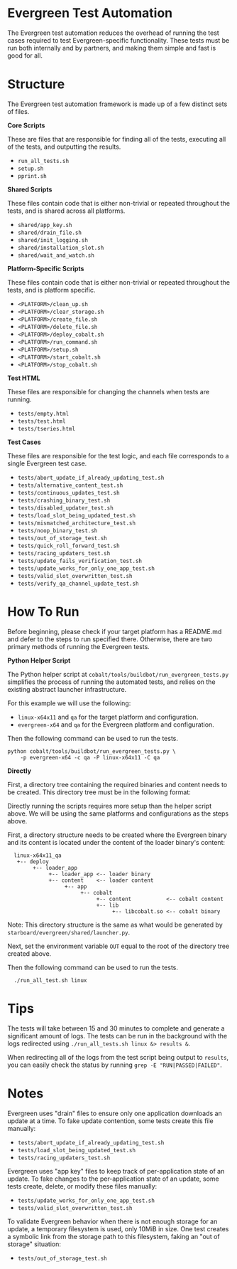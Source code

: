 Evergreen Test Automation
=============

The Evergreen test automation reduces the overhead of running the test cases
required to test Evergreen-specific functionality. These tests must be run both
internally and by partners, and making them simple and fast is good for all.

Structure
=============

The Evergreen test automation framework is made up of a few distinct sets of
files.

**Core Scripts**

These are files that are responsible for finding all of the tests, executing all
of the tests, and outputting the results.

* `run_all_tests.sh`
* `setup.sh`
* `pprint.sh`

**Shared Scripts**

These files contain code that is either non-trivial or repeated throughout the
tests, and is shared across all platforms.

* `shared/app_key.sh`
* `shared/drain_file.sh`
* `shared/init_logging.sh`
* `shared/installation_slot.sh`
* `shared/wait_and_watch.sh`

**Platform-Specific Scripts**

These files contain code that is either non-trivial or repeated throughout the
tests, and is platform specific.

* `<PLATFORM>/clean_up.sh`
* `<PLATFORM>/clear_storage.sh`
* `<PLATFORM>/create_file.sh`
* `<PLATFORM>/delete_file.sh`
* `<PLATFORM>/deploy_cobalt.sh`
* `<PLATFORM>/run_command.sh`
* `<PLATFORM>/setup.sh`
* `<PLATFORM>/start_cobalt.sh`
* `<PLATFORM>/stop_cobalt.sh`

**Test HTML**

These files are responsible for changing the channels when tests are running.

* `tests/empty.html`
* `tests/test.html`
* `tests/tseries.html`

**Test Cases**

These files are responsible for the test logic, and each file corresponds to a
single Evergreen test case.

* `tests/abort_update_if_already_updating_test.sh`
* `tests/alternative_content_test.sh`
* `tests/continuous_updates_test.sh`
* `tests/crashing_binary_test.sh`
* `tests/disabled_updater_test.sh`
* `tests/load_slot_being_updated_test.sh`
* `tests/mismatched_architecture_test.sh`
* `tests/noop_binary_test.sh`
* `tests/out_of_storage_test.sh`
* `tests/quick_roll_forward_test.sh`
* `tests/racing_updaters_test.sh`
* `tests/update_fails_verification_test.sh`
* `tests/update_works_for_only_one_app_test.sh`
* `tests/valid_slot_overwritten_test.sh`
* `tests/verify_qa_channel_update_test.sh`

How To Run
=============

Before beginning, please check if your target platform has a README.md and defer
to the steps to run specified there. Otherwise, there are two primary methods of
running the Evergreen tests.

**Python Helper Script**

The Python helper script at `cobalt/tools/buildbot/run_evergreen_tests.py`
simplifies the process of running the automated tests, and relies on the
existing abstract launcher infrastructure.

For this example we will use the following:

* `linux-x64x11` and `qa` for the target platform and configuration.
* `evergreen-x64` and `qa` for the Evergreen platform and configuration.

Then the following command can be used to run the tests.

```
python cobalt/tools/buildbot/run_evergreen_tests.py \
    -p evergreen-x64 -c qa -P linux-x64x11 -C qa
```

**Directly**

First, a directory tree containing the required binaries and content needs to be
created. This directory tree must be in the following format:

Directly running the scripts requires more setup than the helper script above.
We will be using the same platforms and configurations as the steps above.

First, a directory structure needs to be created where the Evergreen binary and
its content is located under the content of the loader binary's content:

```
  linux-x64x11_qa
   +-- deploy
        +-- loader_app
             +-- loader_app <-- loader binary
             +-- content    <-- loader content
                  +-- app
                       +-- cobalt
                            +-- content           <-- cobalt content
                            +-- lib
                                 +-- libcobalt.so <-- cobalt binary
```

Note: This directory structure is the same as what would be generated by
      `starboard/evergreen/shared/launcher.py`.

Next, set the environment variable `OUT` equal to the root of the directory tree
created above.

Then the following command can be used to run the tests.

```
  ./run_all_test.sh linux
```

Tips
=============

The tests will take between 15 and 30 minutes to complete and generate a
significant amount of logs. The tests can be run in the background with the logs
redirected using `./run_all_tests.sh linux &> results &`.

When redirecting all of the logs from the test script being output to `results`,
you can easily check the status by running `grep -E "RUN|PASSED|FAILED"`.

Notes
=============

Evergreen uses "drain" files to ensure only one application downloads an update
at a time. To fake update contention, some tests create this file manually:

* `tests/abort_update_if_already_updating_test.sh`
* `tests/load_slot_being_updated_test.sh`
* `tests/racing_updaters_test.sh`

Evergreen uses "app key" files to keep track of per-application state of an
update. To fake changes to the per-application state of an update, some tests
create, delete, or modify these files manually:

* `tests/update_works_for_only_one_app_test.sh`
* `tests/valid_slot_overwritten_test.sh`

To validate Evergreen behavior when there is not enough storage for an update, a
temporary filesystem is used, only 10MiB in size. One test creates a symbolic
link from the storage path to this filesystem, faking an "out of storage"
situation:

* `tests/out_of_storage_test.sh`
